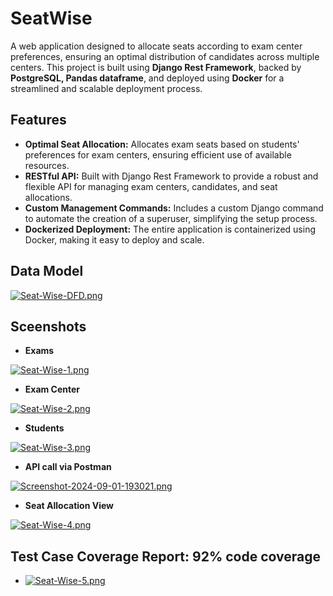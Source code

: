 # SeatWise
A web application designed to allocate seats according to exam center preferences, ensuring an optimal distribution of candidates across multiple centers. This project is built using **Django Rest Framework**, backed by **PostgreSQL, Pandas dataframe**, and deployed using **Docker** for a streamlined and scalable deployment process.

## Features
- **Optimal Seat Allocation:** Allocates exam seats based on students' preferences for exam centers, ensuring efficient use of available resources.
- **RESTful API:** Built with Django Rest Framework to provide a robust and flexible API for managing exam centers, candidates, and seat allocations.
- **Custom Management Commands:** Includes a custom Django command to automate the creation of a superuser, simplifying the setup process.
- **Dockerized Deployment:** The entire application is containerized using Docker, making it easy to deploy and scale.

## Data Model
[![Seat-Wise-DFD.png](https://i.postimg.cc/3w3Mz2Fm/Seat-Wise-DFD.png)](https://postimg.cc/Xr1DCGhY)

## Sceenshots
- **Exams**
  
[![Seat-Wise-1.png](https://i.postimg.cc/vHSsK0Pn/Seat-Wise-1.png)](https://postimg.cc/VdMprWPs)
- **Exam Center**

[![Seat-Wise-2.png](https://i.postimg.cc/HWZRWVQD/Seat-Wise-2.png)](https://postimg.cc/PND22f32)
- **Students**
  
[![Seat-Wise-3.png](https://i.postimg.cc/k52DZVFJ/Seat-Wise-3.png)](https://postimg.cc/p9t25L64)
- **API call via Postman**
  
[![Screenshot-2024-09-01-193021.png](https://i.postimg.cc/mD7d1JRv/Screenshot-2024-09-01-193021.png)](https://postimg.cc/S2NLwZnd)
- **Seat Allocation View**
  
[![Seat-Wise-4.png](https://i.postimg.cc/j2phw0xN/Seat-Wise-4.png)](https://postimg.cc/7JNzdRTY)

## Test Case Coverage Report: 92% code coverage

- [![Seat-Wise-5.png](https://i.postimg.cc/fW2wV9Pw/Seat-Wise-5.png)](https://postimg.cc/Z0NkgCZg)

